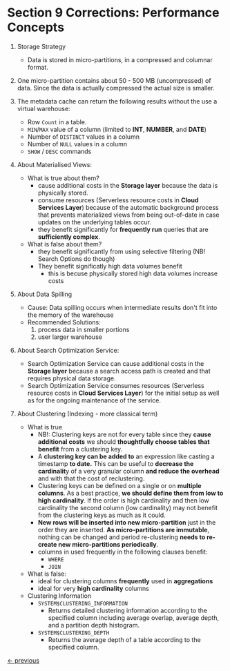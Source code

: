 # Section 9 Corrections: Performance Concepts

1. Storage Strategy
   - Data is stored in micro-partitions, in a compressed and columnar format.

1. One micro-partition contains about 50 - 500 MB (uncompressed) of data. Since the data is actually compressed the actual size is smaller.

1. The metadata cache can return the following results without the use a virtual warehouse:
   - Row `Count` in a table.
   - `MIN`/`MAX` value of a column (limited to **INT**, **NUMBER**, and **DATE**)
   - Number of `DISTINCT` values in a column
   - Number of `NULL` values in a column
   - `SHOW` / `DESC` commands

1. About Materialised Views:
   - What is true about them?
     - cause additional costs in the **Storage layer** because the data is physically stored.
     - consume resources (Serverless resource costs in **Cloud Services Layer**) because of the automatic background process that prevents materialized views from being out-of-date in case updates on the underlying tables occur.
     - they benefit significantly for **frequently run** queries that are **sufficiently complex**.
   - What is false about them?
     - they benefit significantly from using selective filtering (NB! Search Options do though)
     - They benefit significatly high data volumes benefit
       - this is becuse physically stored high data volumes increase costs

1. About Data Spilling
   - Cause: Data spilling occurs when intermediate results don't fit into the memory of the warehouse
   - Recommended Solutions:
     1. process data in smaller portions
     1. user larger warehouse

1. About Search Optimization Service:
   - Search Optimization Service can cause additional costs in the **Storage layer** because a search access path is created and that requires physical data storage.
   - Search Optimization Service consumes resources (Serverless resource costs in **Cloud Services Layer**) for the initial setup as well as for the ongoing maintenance of the service.

1. About Clustering (Indexing - more classical term)
   - What is true
     -  NB!: Clustering keys are not for every table since they **cause additional costs** we should **thoughtfully choose tables that benefit** from a clustering key.
     - A **clustering key can be added to** an expression like casting a timestamp **to date.** This can be useful to **decrease the cardinalit**y of a very granular column **and reduce the overhead** and with that the cost of reclustering.
     - Clustering keys can be defined on a single or on **multiple columns**. As a best practice, **we should define them from low to high cardinality**. If the order is high cardinality and then low cardinality the second column (low cardinality) may not benefit from the clustering keys as much as it could.
     - **New rows will be inserted into new micro-partition** just in the order they are inserted. **As micro-partitions are immutable**, nothing can be changed and period re-clustering **needs to re-create new micro-partitions periodically**.
     - columns in used frequently in the following clauses benefit:
       - `WHERE`
       - `JOIN`
   - What is false:
     - ideal for clustering columns **frequently** used in **aggregations**
     - ideal for very **high cardinality** columns
   - Clustering Information
     - `SYSTEM$CLUSTERING_INFORMATION`
       - Returns detailed clustering information according to the specified column including average overlap, average depth, and a partition depth histogram.
     - `SYSTEM$CLUSTERING_DEPTH`
       - Returns the average depth of a table according to the specified column.

[<- previous](README.md)